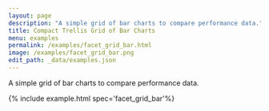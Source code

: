 ```yaml
---
layout: page
description: "A simple grid of bar charts to compare performance data."
title: Compact Trellis Grid of Bar Charts
menu: examples
permalink: /examples/facet_grid_bar.html
image: /examples/facet_grid_bar.png
edit_path: _data/examples.json
---
```


A simple grid of bar charts to compare performance data.

{% include example.html spec='facet_grid_bar'%}
